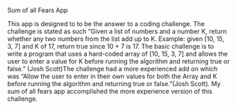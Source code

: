 Sum of all Fears App

This app is designed to to be the answer to a coding challenge. The challenge is stated as such “Given a list of numbers and a number K, return whether any two numbers from the list add up to K. Example: given [10, 15, 3, 7] and K of 17, return true since 10 + 7 is 17. The basic challenge is to write a program that uses a hard-coded array of [10, 15, 3, 7] and allows the user to enter a value for K before running the algorithm and returning true or false.” (Josh Scott)The challenge had a more experienced add on which was “Allow the user to enter in their own values for both the Array and K before running the algorithm and returning true or false.”(Josh Scott). My sum of all fears app accomplished the more experience version of this challenge. 
